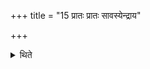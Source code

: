 +++
title = "15 प्रातः प्रातः सावस्येन्द्राय"

+++

<details><summary>थिते</summary>

प्रातः प्रातः सावस्येन्द्राय पुरोडाशानामनुब्रूहि प्रातः प्रातःसावस्येन्द्राय पुरोडाशानां प्रेष्येति सम्प्रैषौ । प्रातः प्रातःसावस्येन्द्राय पुरोडाशानामवदीयमानानामनुब्रूहि प्रातः प्रातः सावस्येन्द्राय पुरोडाशान्प्रस्थितान्प्रेष्येति वा १५
</details>
